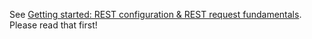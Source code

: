 See [Getting started: REST configuration & REST request fundamentals](/documentation/modules/rest/start). Please read that first!
